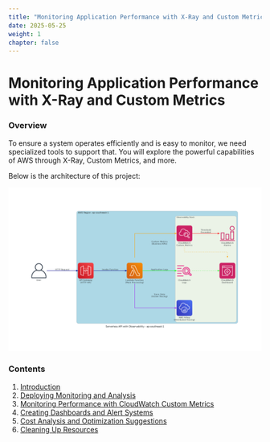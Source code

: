 ```yaml
---
title: "Monitoring Application Performance with X-Ray and Custom Metrics"
date: 2025-05-25
weight: 1
chapter: false
---
```


# Monitoring Application Performance with X-Ray and Custom Metrics

### Overview

To ensure a system operates efficiently and is easy to monitor, we need specialized tools to support that. You will explore the powerful capabilities of AWS through X-Ray, Custom Metrics, and more.

Below is the architecture of this project:

![x-ray-custom-metrics](/images/arc-log.png)

### Contents

1. [Introduction](1-introduce/)
2. [Deploying Monitoring and Analysis](2-implemetanalysis/)
3. [Monitoring Performance with CloudWatch Custom Metrics](3-custommetric/)
4. [Creating Dashboards and Alert Systems](4-dashboardalarm/)
5. [Cost Analysis and Optimization Suggestions](5-optimization/)
6. [Cleaning Up Resources](6-cleanup/)
